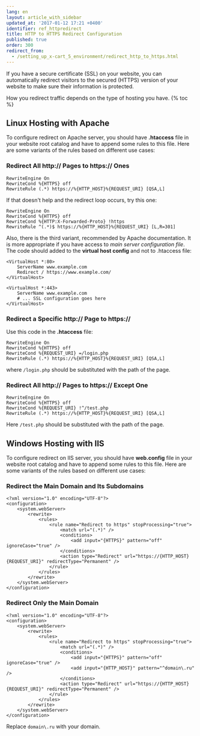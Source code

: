 ```yaml
---
lang: en
layout: article_with_sidebar
updated_at: '2017-01-12 17:21 +0400'
identifier: ref_httpredirect
title: HTTP to HTTPS Redirect Configuration
published: true
order: 300
redirect_from:
  - /setting_up_x-cart_5_environment/redirect_http_to_https.html
---
```


If you have a secure certificate (SSL) on your website, you can automatically redirect visitors to the secured (HTTPS) version of your website to make sure their information is protected.

How you redirect traffic depends on the type of hosting you have.
{% toc %}

## Linux Hosting with Apache

To configure redirect on Apache server, you should have **.htaccess** file in your website root catalog and have to append some rules to this file. Here are some variants of the rules based on different use cases:

### Redirect All http:// Pages to https:// Ones

```
RewriteEngine On
RewriteCond %{HTTPS} off
RewriteRule (.*) https://%{HTTP_HOST}%{REQUEST_URI} [QSA,L]
```

If that doesn't help and the redirect loop occurs, try this one:

```
RewriteEngine On
RewriteCond %{HTTPS} off
RewriteCond %{HTTP:X-Forwarded-Proto} !https
RewriteRule ^(.*)$ https://%{HTTP_HOST}%{REQUEST_URI} [L,R=301]
```

Also, there is the third variant, recommended by Apache documentation. It is more appropriate if you have access to _main server configuration file_. The code should added to the **virtual host config** and not to .htaccess file:

```
<VirtualHost *:80>
    ServerName www.example.com
    Redirect / https://www.example.com/
</VirtualHost>

<VirtualHost *:443>
    ServerName www.example.com
    # ... SSL configuration goes here
</VirtualHost>
```

### Redirect a Specific http:// Page to https://

Use this code in the **.htaccess** file:

```
RewriteEngine On
RewriteCond %{HTTPS} off
RewriteCond %{REQUEST_URI} =/login.php
RewriteRule (.*) https://%{HTTP_HOST}%{REQUEST_URI} [QSA,L]
```

where `/login.php` should be substituted with the path of the page.

### Redirect All http:// Pages to https:// Except One

```
RewriteEngine On
RewriteCond %{HTTPS} off
RewriteCond %{REQUEST_URI} !^/test.php
RewriteRule (.*) https://%{HTTP_HOST}%{REQUEST_URI} [QSA,L]
```

Here `/test.php` should be substituted with the path of the page.

## Windows Hosting with IIS

To configure redirect on IIS server, you should have **web.config** file in your website root catalog and have to append some rules to this file. Here are some variants of the rules based on different use cases:

### Redirect the Main Domain and Its Subdomains

```
<?xml version="1.0" encoding="UTF-8"?>
<configuration>
    <system.webServer>
        <rewrite>
            <rules>
                <rule name="Redirect to https" stopProcessing="true">
                    <match url="(.*)" />
                    <conditions>
                        <add input="{HTTPS}" pattern="off" ignoreCase="true" />
                    </conditions>
                    <action type="Redirect" url="https://{HTTP_HOST}{REQUEST_URI}" redirectType="Permanent" />
                </rule>
            </rules>
        </rewrite>
    </system.webServer>
</configuration>
```

### Redirect Only the Main Domain

```
<?xml version="1.0" encoding="UTF-8"?>
<configuration>
    <system.webServer>
        <rewrite>
            <rules>
                <rule name="Redirect to https" stopProcessing="true">
                    <match url="(.*)" />
                    <conditions>
                        <add input="{HTTPS}" pattern="off" ignoreCase="true" />
                        <add input="{HTTP_HOST}" pattern="^domain\.ru" />
                    </conditions>
                    <action type="Redirect" url="https://{HTTP_HOST}{REQUEST_URI}" redirectType="Permanent" />
                </rule>
            </rules>
        </rewrite>
    </system.webServer>
</configuration>
```

Replace `domain\.ru` with your domain.
